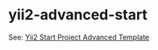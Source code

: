 # yii2-advanced-start
See: [Yii2 Start Project Advanced Template](https://dominus77.github.io/yii2-advanced-start/)

